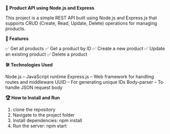 **🚀 Product API using Node.js and Express**

This project is a simple REST API built using Node.js and Express.js that supports CRUD (Create, Read, Update, Delete) operations for managing products.

**🚀 Features**

✅ Get all products
✅ Get a product by ID
✅ Create a new product
✅ Update an existing product
✅ Delete a product

**🛠️ Technologies Used**

Node.js – JavaScript runtime
Express.js – Web framework for handling routes and middleware
UUID – For generating unique IDs
Body-parser – To handle JSON request body


**🏆 How to Install and Run**

1. clone the repository
2. Navigate to the project folder
3. Install dependencies: npm install
4. Run the server: npm start
